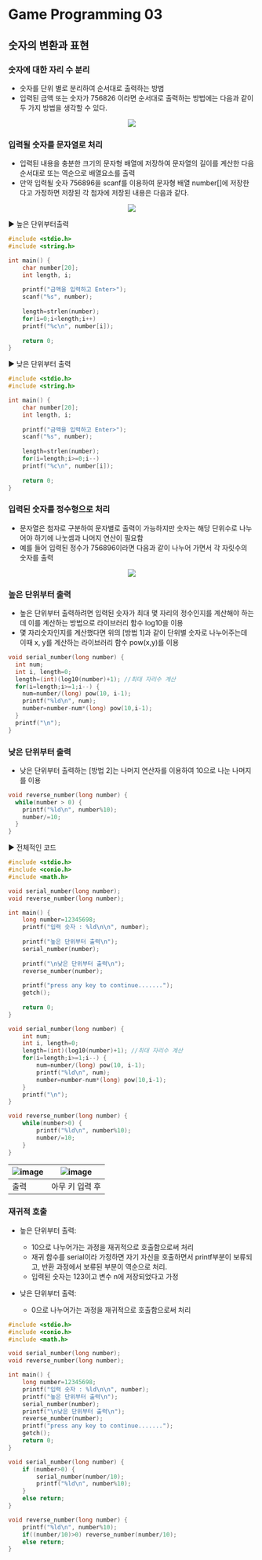 # Game Programming 03

## 숫자의 변환과 표현

### 숫자에 대한 자리 수 분리
- 숫자를 단위 별로 분리하여 순서대로 출력하는 방법
- 입력된 금액 또는 숫자가 756826 이라면 순서대로 출력하는 방법에는 다음과 같이 두 가지 방법을 생각할 수 있다.

<p align="center">
<img src="https://github.com/user-attachments/assets/754b203e-49ea-4cda-876f-b59f4eb1bd53" />
</p>

### 입력될 숫자를 문자열로 처리
- 입력된 내용을 충분한 크기의 문자형 배열에 저장하여 문자열의 길이를 계산한 다음 순서대로 또는 역순으로 배열요소를 출력
- 만약 입력될 숫자 756896을 scanf를 이용하여 문자형 배열 number[]에 저장한다고 가정하면 저장된 각 첨자에 저장된 내용은 다음과 같다.

<p align="center">
<img src="https://github.com/user-attachments/assets/e387281c-dfbf-4c91-a893-89480e7c5fe0" />

</p>

▶ 높은 단위부터출력
```c
#include <stdio.h>
#include <string.h>

int main() {
	char number[20];
	int length, i;
	
	printf("금액을 입력하고 Enter>");
	scanf("%s", number);
	
	length=strlen(number);
	for(i=0;i<length;i++)
	printf("%c\n", number[i]);
	
	return 0;
}
```

▶ 낮은 단위부터 출력
```c
#include <stdio.h>
#include <string.h>

int main() {
	char number[20];
	int length, i;
	
	printf("금액을 입력하고 Enter>");
	scanf("%s", number);
	
	length=strlen(number);
	for(i=length;i>=0;i--)
	printf("%c\n", number[i]);
	
	return 0;
}
```

### 입력된 숫자를 정수형으로 처리
- 문자열은 첨자로 구분하여 문자별로 출력이 가능하지만 숫자는 해당 단위수로 나누어야 하기에 나눗셈과 나머지 연산이 필요함
- 예를 들어 입력된 정수가 756896이라면 다음과 같이 나누어 가면서 각 자릿수의 숫자를 출력

<p align="center">
<img src="https://github.com/user-attachments/assets/bfbccf7d-b2ad-448c-b29f-35a444742334" />
</p>

### 높은 단위부터 출력
- 높은 단위부터 출력하려면 입력된 숫자가 최대 몇 자리의 정수인지를 계산해야 하는데 이를 계산하는 방법으로 라이브러리 함수 log10을 이용
- 몇 자리숫자인지를 계산했다면 위의 [방법 1]과 같이 단위별 숫자로 나누어주는데 이때 x, y를 계산하는 라이브러리 함수 pow(x,y)를 이용

```c
void serial_number(long number) {
  int num;
  int i, length=0;
  length=(int)(log10(number)+1); //최대 자리수 계산
  for(i=length;i>=1;i--) {
    num=number/(long) pow(10, i-1);
    printf("%ld\n", num);
    number=number-num*(long) pow(10,i-1);
  }
  printf("\n");
}
```

### 낮은 단위부터 출력
- 낮은 단위부터 출력하는 [방법 2]는 나머지 연산자를 이용하여 10으로 나눈 나머지를 이용

```c
void reverse_number(long number) {
  while(number > 0) {
    printf("%ld\n", number%10);
    number/=10;
  }
}
```

▶ 전체적인 코드
```c
#include <stdio.h>
#include <conio.h>
#include <math.h>

void serial_number(long number);
void reverse_number(long number);

int main() {
	long number=12345698;
	printf("입력 숫자 : %ld\n\n", number);
	
	printf("높은 단위부터 출력\n");
	serial_number(number);
	
	printf("\n낮은 단위부터 출력\n");
	reverse_number(number);
	
	printf("press any key to continue.......");
	getch();
	
	return 0;
}

void serial_number(long number) {
	int num;
	int i, length=0;
	length=(int)(log10(number)+1); //최대 자리수 계산
	for(i=length;i>=1;i--) {
		num=number/(long) pow(10, i-1);
		printf("%ld\n", num);
		number=number-num*(long) pow(10,i-1);
	}
	printf("\n");
}

void reverse_number(long number) {
	while(number>0) {
		printf("%ld\n", number%10);
		number/=10;
	}
}
```

![image](https://github.com/user-attachments/assets/07190e2e-eab9-4637-a8ec-921dba5b2c44) | ![image](https://github.com/user-attachments/assets/4ad58559-6e1b-40c6-af43-3cda73b53d20)
---|---
출력 | 아무 키 입력 후

### 재귀적 호출
- 높은 단위부터 출력:
  + 10으로 나누어가는 과정을 재귀적으로 호출함으로써 처리
  + 재귀 함수를 serial이라 가정하면 자기 자신을 호출하면서 printf부분이 보류되고, 반환 과정에서 보류된 부분이 역순으로 처리.
  + 입력된 숫자는 123이고 변수 n에 저장되었다고 가정
 
- 낮은 단위부터 출력:
  + 0으로 나누어가는 과정을 재귀적으로 호출함으로써 처리
  
```c
#include <stdio.h>
#include <conio.h>
#include <math.h>

void serial_number(long number);
void reverse_number(long number);

int main() {
	long number=12345698;
	printf("입력 숫자 : %ld\n\n", number);
	printf("높은 단위부터 출력\n");
	serial_number(number);
	printf("\n낮은 단위부터 출력\n");
	reverse_number(number);
	printf("press any key to continue.......");
	getch();
	return 0;
}

void serial_number(long number) {
	if (number>0) {
		serial_number(number/10);
		printf("%ld\n", number%10);
	}
	else return;
}

void reverse_number(long number) {
	printf("%ld\n", number%10);
	if((number/10)>0) reverse_number(number/10);
	else return;
}
```
